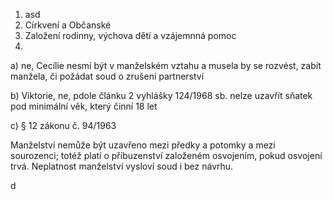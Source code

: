 1. asd
2. Církvení a Občanské
3. Založení rodinny, výchova dětí a vzájemnná pomoc
4. 
a) ne, Cecílie nesmí být v manželském vztahu a musela by se rozvést, zabít manžela, či požádat soud o zrušení partnerství

b) Viktorie, ne, pdole článku 2 vyhlášky 124/1968 sb. nelze uzavřít sňatek pod minimální věk, který činní 18 let

c) § 12 zákonu č. 94/1963

Manželství nemůže být uzavřeno mezi předky a potomky a mezi sourozenci; totéž platí o příbuzenství založeném osvojením, pokud osvojení trvá. Neplatnost manželství vysloví soud i bez návrhu.

d